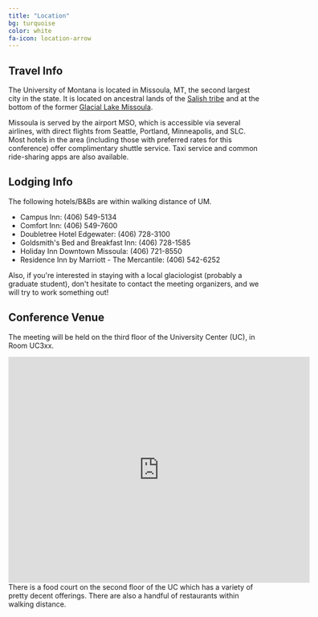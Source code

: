 ```yaml
---
title: "Location"
bg: turquoise
color: white
fa-icon: location-arrow
---
```


## Travel Info
The University of Montana is located in Missoula, MT, the second largest city in the state.  It is located on ancestral lands of the [Salish tribe](https://en.wikipedia.org/wiki/Confederated_Salish_and_Kootenai_Tribes) and at the bottom of the former [Glacial Lake Missoula](https://en.wikipedia.org/wiki/Lake_Missoula).

Missoula is served by the airport MSO, which is accessible via several airlines, with direct flights from Seattle, Portland, Minneapolis, and SLC.  Most hotels in the area (including those with preferred rates for this conference) offer complimentary shuttle service.  Taxi service and common ride-sharing apps are also available.      

## Lodging Info
The following hotels/B\&Bs are within walking distance of UM.  
- Campus Inn: (406) 549-5134
- Comfort Inn: (406) 549-7600
- Doubletree Hotel Edgewater: (406) 728-3100
- Goldsmith's Bed and Breakfast Inn: (406) 728-1585
- Holiday Inn Downtown Missoula: (406) 721-8550
- Residence Inn by Marriott - The Mercantile: (406) 542-6252

Also, if you're interested in staying with a local glaciologist (probably a graduate student), don't hesitate to contact the meeting organizers, and we will try to work something out!

## Conference Venue
The meeting will be held on the third floor of the University Center (UC), in Room UC3xx.
<center>
<iframe src="https://www.google.com/maps/embed?pb=!1m14!1m12!1m3!1d7716.111492720011!2d-113.99158771765059!3d46.86224318479031!2m3!1f0!2f0!3f0!3m2!1i1024!2i768!4f13.1!5e0!3m2!1sen!2sus!4v1589926600246!5m2!1sen!2sus" width="600" height="450" frameborder="0" style="border:0;" allowfullscreen="" aria-hidden="false" tabindex="0"></iframe>
</center>
There is a food court on the second floor of the UC which has a variety of pretty decent offerings.  There are also a handful of restaurants within walking distance.

  


